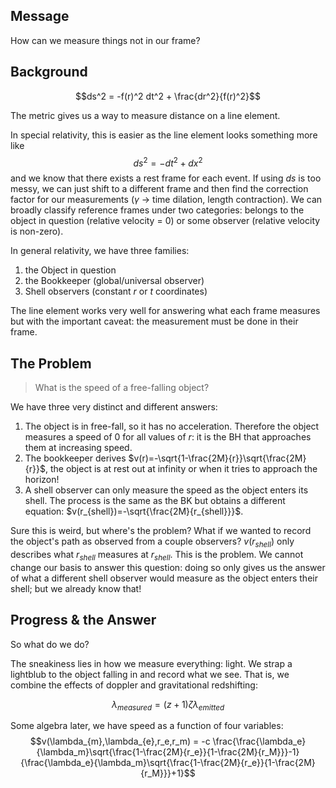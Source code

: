 ## Message

How can we measure things not in our frame?


## Background

$$ds^2 = -f(r)^2 dt^2 + \frac{dr^2}{f(r)^2}$$

The metric gives us a way to measure distance on a line element.

In special relativity, this is easier as the line element looks something more like $$ds^2 = -dt^2 + dx^2$$ and we know that there exists a rest frame for each event. If using $ds$ is too messy, we can just shift to a different frame and then find the correction factor for our measurements ($\gamma$ -> time dilation, length contraction). We can broadly classify reference frames under two categories: belongs to the object in question (relative velocity = 0) or some observer (relative velocity is non-zero).

In general relativity, we have three families:

1. the Object in question
2. the Bookkeeper (global/universal observer)
3. Shell observers (constant $r$ or $t$ coordinates)

The line element works very well for answering what each frame measures but with the important caveat: the measurement must be done in their frame.

## The Problem

> What is the speed of a free-falling object?

We have three very distinct and different answers:

1. The object is in free-fall, so it has no acceleration. Therefore the object measures a speed of $0$ for all values of $r$: it is the BH that approaches them at increasing speed.
2. The bookkeeper derives $v(r)=-\sqrt{1-\frac{2M}{r}}\sqrt{\frac{2M}{r}}$, the object is at rest out at infinity or when it tries to approach the horizon!
3. A shell observer can only measure the speed as the object enters its shell. The process is the same as the BK but obtains a different equation: $v(r_{shell})=-\sqrt{\frac{2M}{r_{shell}}}$.

Sure this is weird, but where's the problem? What if we wanted to record the object's path as observed from a couple observers? $v(r_{shell})$ only describes what $r_{shell}$ measures at $r_{shell}$. This is the problem. We cannot change our basis to answer this question: doing so only gives us the answer of what a different shell observer would measure as the object enters their shell; but we already know that!

## Progress & the Answer

So what do we do?

The sneakiness lies in how we measure everything: light. We strap a lightblub to the object falling in and record what we see. That is, we combine the effects of doppler and gravitational redshifting:

$$\lambda_{measured} = (z+1)\zeta\lambda_{emitted}$$

Some algebra later, we have speed as a function of four variables: $$v(\lambda_{m},\lambda_{e},r_e,r_m) = -c \frac{\frac{\lambda_e}{\lambda_m}\sqrt{\frac{1-\frac{2M}{r_e}}{1-\frac{2M}{r_M}}}-1}{\frac{\lambda_e}{\lambda_m}\sqrt{\frac{1-\frac{2M}{r_e}}{1-\frac{2M}{r_M}}}+1}$$

